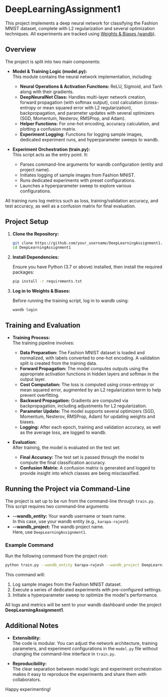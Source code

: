 # DeepLearningAssignment1

This project implements a deep neural network for classifying the Fashion MNIST dataset, complete with L2 regularization and several optimization techniques. All experiments are tracked using [Weights & Biases (wandb)](https://wandb.ai).

## Overview

The project is split into two main components:
- **Model & Training Logic (model.py):**  
  This module contains the neural network implementation, including:
  - **Neural Operations & Activation Functions:** ReLU, Sigmoid, and Tanh along with their gradients.
  - **DeepNeuralNet Class:** Handles multi-layer network creation, forward propagation (with softmax output), cost calculation (cross-entropy or mean squared error with L2 regularization), backpropagation, and parameter updates with several optimizers (SGD, Momentum, Nesterov, RMSProp, and Adam).
  - **Helper Functions:** For one-hot encoding, accuracy calculation, and plotting a confusion matrix.
  - **Experiment Logging:** Functions for logging sample images, dedicated experiment runs, and hyperparameter sweeps to wandb.
  
- **Experiment Orchestration (train.py):**  
  This script acts as the entry point. It:
  - Parses command-line arguments for wandb configuration (entity and project name).
  - Initiates logging of sample images from Fashion MNIST.
  - Runs dedicated experiments with preset configurations.
  - Launches a hyperparameter sweep to explore various configurations.
  
All training runs log metrics such as loss, training/validation accuracy, and test accuracy, as well as a confusion matrix for final evaluation.

## Project Setup

1. **Clone the Repository:**

   ```bash
   git clone https://github.com/your_username/DeepLearningAssignment1.git
   cd DeepLearningAssignment1
   ```

2. **Install Dependencies:**

   Ensure you have Python (3.7 or above) installed, then install the required packages:

   ```bash
   pip install -r requirements.txt
   ```

3. **Log in to Weights & Biases:**

   Before running the training script, log in to wandb using:

   ```bash
   wandb login
   ```

## Training and Evaluation

- **Training Process:**  
  The training pipeline involves:
  - **Data Preparation:** The Fashion MNIST dataset is loaded and normalized, with labels converted to one-hot encoding. A validation split is created from the training data.
  - **Forward Propagation:** The model computes outputs using the appropriate activation functions in hidden layers and softmax in the output layer.
  - **Cost Computation:** The loss is computed using cross-entropy or mean squared error, augmented by an L2 regularization term to help prevent overfitting.
  - **Backward Propagation:** Gradients are computed via backpropagation, including adjustments for L2 regularization.
  - **Parameter Update:** The model supports several optimizers (SGD, Momentum, Nesterov, RMSProp, Adam) for updating weights and biases.
  - **Logging:** After each epoch, training and validation accuracy, as well as the average loss, are logged to wandb.

- **Evaluation:**  
  After training, the model is evaluated on the test set:
  - **Final Accuracy:** The test set is passed through the model to compute the final classification accuracy.
  - **Confusion Matrix:** A confusion matrix is generated and logged to provide insight into which classes are being misclassified.

## Running the Project via Command-Line

The project is set up to be run from the command-line through `train.py`. This script requires two command-line arguments:
- **--wandb_entity:** Your wandb username or team name.  
  In this case, use your wandb entity (e.g., `karapa-rajesh`).
- **--wandb_project:** The wandb project name.  
  Here, use `DeepLearningAssignment1`.

### Example Command

Run the following command from the project root:

```bash
python train.py --wandb_entity karapa-rajesh --wandb_project DeepLearningAssignment1
```

This command will:
1. Log sample images from the Fashion MNIST dataset.
2. Execute a series of dedicated experiments with pre-configured settings.
3. Initiate a hyperparameter sweep to optimize the model's performance.

All logs and metrics will be sent to your wandb dashboard under the project **DeepLearningAssignment1**.

## Additional Notes

- **Extensibility:**  
  The code is modular. You can adjust the network architecture, training parameters, and experiment configurations in the `model.py` file without changing the command-line interface in `train.py`.

- **Reproducibility:**  
  The clear separation between model logic and experiment orchestration makes it easy to reproduce the experiments and share them with collaborators.

Happy experimenting!

